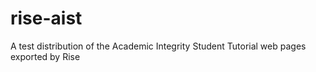 # rise-aist
A test distribution of the Academic Integrity Student Tutorial web pages exported by Rise
